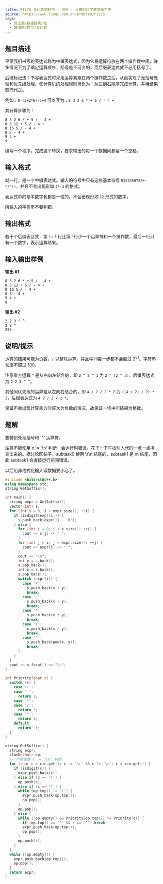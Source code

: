 ```yaml
---
title: P1175 表达式的转换 - 洛谷 | 计算机科学教育新生态
source: https://www.luogu.com.cn/problem/P1175
tags:
  - 算法题/数据结构/栈
  - 算法题/题型/表达式
---
```


## 题目描述

平常我们书写的表达式称为中缀表达式，因为它将运算符放在两个操作数中间，许多情况下为了确定运算顺序，括号是不可少的，而后缀表达式就不必用括号了。

后缀标记法：书写表达式时采用运算紧跟在两个操作数之后，从而实现了无括号处理和优先级处理，使计算机的处理规则简化为：从左到右顺序完成计算，并用结果取而代之。

例如：`8-(3+2*6)/5+4` 可以写为：`8 3 2 6 * + 5 / - 4 +`

其计算步骤为：

```
8 3 2 6 * + 5 / - 4 +
8 3 12 + 5 / - 4 +
8 15 5 / - 4 +
8 3 - 4 +
5 4 +
9
```

编写一个程序，完成这个转换，要求输出的每一个数据间都留一个空格。

## 输入格式

就一行，是一个中缀表达式。输入的符号中只有这些基本符号 `0123456789+-*/^()`，并且不会出现形如 `2*-3` 的格式。

表达式中的基本数字也都是一位的，不会出现形如 `12` 形式的数字。

所输入的字符串不要判错。

## 输出格式

若干个后缀表达式，第 $i + 1$ 行比第 $i$ 行少一个运算符和一个操作数，最后一行只有一个数字，表示运算结果。

## 输入输出样例

**输出 #1**

```
8 3 2 6 * + 5 / - 4 + 
8 3 12 + 5 / - 4 + 
8 15 5 / - 4 + 
8 3 - 4 + 
5 4 + 
9
```

**输出 #2**

```
2 2 3 ^ ^
2 8 ^
256
```

## 说明/提示

运算的结果可能为负数，`/` 以整除运算。并且中间每一步都不会超过 $2^{31}$。字符串长度不超过 $100$。

注意乘方运算 `^` 是从右向左结合的，即 `2 ^ 2 ^ 3` 为 `2 ^ (2 ^ 3)`，后缀表达式为 `2 2 3 ^ ^`。

其他同优先级的运算是从左向右结合的，即 `4 / 2 / 2 * 2` 为 `((4 / 2) / 2) * 2`，后缀表达式为 `4 2 / 2 / 2 *`。

保证不会出现计算乘方时幂次为负数的情况，故保证一切中间结果为整数。

## 题解
要特别处理括号和 '^' 运算符。

注意不能使用 c != '\n' 判断，会运行时错误。花了一下午找别人代码一点一点排查出来的。据讨论区帖子，subtask0 使用 \r\n 结尾的，subtask1 是 \n 结尾，因此 subtask1 会直接运行期间错误。

以后用非格式化输入读数据要小心了。

```cpp
#include <bits/stdc++.h>
using namespace std;
string GetSuffix();

int main() {
  string expr = GetSuffix();
  vector<int> s;
  for (int i = 0; i < expr.size(); ++i) {
    if (isdigit(expr[i])) {
      s.push_back(expr[i] - '0');
    } else {
      for (int j = 0; j < s.size(); ++j) {
        cout << s[j] << " ";
      }
      for (int j = i; j < expr.size(); ++j) {
        cout << expr[j] << " ";
      }
      cout << "\n";
      int y = s.back();
      s.pop_back();
      int x = s.back();
      s.pop_back();
      switch (expr[i]) {
        case '+':
          s.push_back(x + y);
          break;
        case '-':
          s.push_back(x - y);
          break;
        case '*':
          s.push_back(x * y);
          break;
        case '/':
          s.push_back(x / y);
          break;
        case '^':
          s.push_back(pow(x, y));
          break;
      }
    }
  }
  cout << s.front() << "\n";
}

int Priority(char c) {
  switch (c) {
    case '+':
    case '-':
      return 1;
    case '*':
    case '/':
      return 2;
    case '^':
      return 3;
    default:
      return -1;
  }
}

string GetSuffix() {
  string expr;
  stack<char> op;
  // 不能使用 c != '\n' 判断。
  for (char c = cin.get(); c != '\r' && c != '\n'; c = cin.get()) {
    if (isdigit(c)) {
      expr.push_back(c);
    } else if (c == '(') {
      op.push(c);
    } else if (c == ')') {
      while (op.top() != '(') {
        expr.push_back(op.top());
        op.pop();
      }
      op.pop();
    } else {
      while (!op.empty() && Priority(op.top()) >= Priority(c)) {
        if (op.top() == '^' && c == '^') break;
        expr.push_back(op.top());
        op.pop();
      }
      op.push(c);
    }
  }
  while (!op.empty()) {
    expr.push_back(op.top());
    op.pop();
  }
  return expr;
}
```

